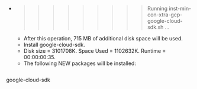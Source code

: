 * >>>>>>>>> Running inst-min-con-xtra-gcp-google-cloud-sdk.sh ...
  * After this operation, 715 MB of additional disk space will be used.
  * Install google-cloud-sdk.
  * Disk size = 3101708K. Space Used = 1102632K. Runtime = 00:00:00:35.
  * The following NEW packages will be installed:
  ```bash
google-cloud-sdk
  ```
